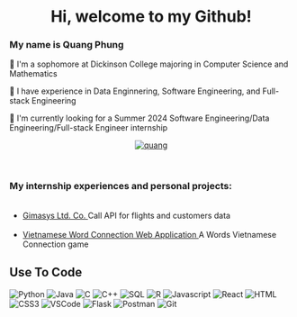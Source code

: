 <h1 align="center">Hi, welcome to my Github!</h1>

### My name is Quang Phung
🌸 I'm a sophomore at Dickinson College majoring in Computer Science and Mathematics

🍋 I have experience in Data Enginnering, Software Engineering, and Full-stack Engineering

🐸 I'm currently looking for a Summer 2024 Software Engineering/Data Engineering/Full-stack Engineer internship

<p align="center">
 <a href="https://www.linkedin.com/in/huy-quang-phung-a23b4b243/" target="_blank">
  <img src="https://img.shields.io/badge/LinkedIn-0077B5?style=for-the-badge&logo=linkedin&logoColor=white" alt="quang"/>
 </a>
</p>
<br />

### My internship experiences and personal projects:
<ul>
  <li><a href="https://github.com/QuangPhung15/Summer-Internship-2023">Gimasys Ltd. Co. </a>Call API for flights and customers data</li>
  <li><a href="https://github.com/QuangPhung15/Word-Connection-Game">Vietnamese Word Connection Web Application </a>A Words Vietnamese Connection game</li>
</ul>

## Use To Code

![Python](https://img.shields.io/badge/Python-3776AB?style=for-the-badge&labelColor=black&logo=python&logoColor=3776AB)
![Java](https://img.shields.io/badge/Java-007396?style=for-the-badge&labelColor=black&logo=java&logoColor=007396)
![C](https://img.shields.io/badge/C-00599C?style=for-the-badge&labelColor=black&logo=c&logoColor=00599C)
![C++](https://img.shields.io/badge/C++-00599C?style=for-the-badge&labelColor=black&logo=c%2B%2B&logoColor=00599C)
![SQL](https://img.shields.io/badge/SQL-4479A1?style=for-the-badge&labelColor=black&logo=sql&logoColor=4479A1)
![R](https://img.shields.io/badge/R-276DC3?style=for-the-badge&labelColor=black&logo=r&logoColor=276DC3)
![Javascript](https://img.shields.io/badge/Javascript-F0DB4F?style=for-the-badge&labelColor=black&logo=javascript&logoColor=F0DB4F)
![React](https://img.shields.io/badge/-React-61DBFB?style=for-the-badge&labelColor=black&logo=react&logoColor=61DBFB)
![HTML](https://img.shields.io/badge/HTML5-E34F26?style=for-the-badge&logo=html5&logoColor=white)
![CSS3](https://img.shields.io/badge/CSS3-1572B6?style=for-the-badge&logo=css3&logoColor=white)
![VSCode](https://img.shields.io/badge/Visual_Studio-0078d7?style=for-the-badge&logo=visual%20studio&logoColor=white)
![Flask](https://img.shields.io/badge/Flask-000000?style=for-the-badge&labelColor=black&logo=flask)
![Postman](https://img.shields.io/badge/Postman-FF6C37?style=for-the-badge&labelColor=black&logo=postman)
![Git](https://img.shields.io/badge/Git-F05032?style=for-the-badge&logo=git&logoColor=white)

